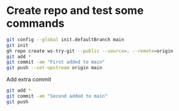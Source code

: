 # Create repo and test some commands

```bash
git config --global init.defaultBranch main
git init
gh repo create ws-try-git --public --source=. --remote=origin
git add *
git commit -am "First added to main"
git push --set-upstream origin main
```

Add extra commit
```bash
git add *
git commit -am "Second added to main"
git push
```